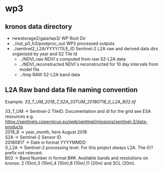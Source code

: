 # wp3

## kronos data directory
- newstorage2/gaia/wp3/ WP Root Dir
- ../out_p0_h3/postproc_out WP3 processed outputs
- ../sentinel2_L2A/YYYY/TILE_ID Sentinel-2 L2A raw and derived data dirs organized by year and S2 Tile Id
  - ../NDVI_raw NDVI´s computed from raw S2-L2A data
  - ../NDVI_reconstructed NDVI´s reconstructed for 10 day intervals from model fits
  - ../tmp RAW S2-L2A band data
 
## L2A Raw band data file naming convention
Example:
*33_T_UM_2018_7_S2A_33TUM_20180718_0_L2A_B02.tif*

33_T_UM -> Sentinel-2 TileID. Documentation and dl for the grid see ESA resources e.g. https://sentinels.copernicus.eu/web/sentinel/missions/sentinel-2/data-products  
2018_8 -> year_month, here August 2018  
S2A -> Sentinel-2 Sensor ID  
20180817 -> Date in format YYYYMMDD  
0_L2A -> Sentinel-2 processing level. For this project always L2A. The _0_/_1_ prefix not relevant.  
B02 -> Band Number in format B##. Available bands and resolutions on kronos: 2 (10m),3 (10m),4 (10m),8 (10m),11 (20m) and SCL (20m).  
